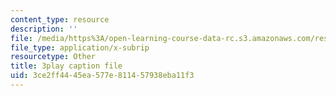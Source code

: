 ```yaml
---
content_type: resource
description: ''
file: /media/https%3A/open-learning-course-data-rc.s3.amazonaws.com/res-6-006-video-demonstrations-in-lasers-and-optics-spring-2008/3ce2ff4445ea577e811457938eba11f3_jny_9JMBynU.vtt
file_type: application/x-subrip
resourcetype: Other
title: 3play caption file
uid: 3ce2ff44-45ea-577e-8114-57938eba11f3
---
```

